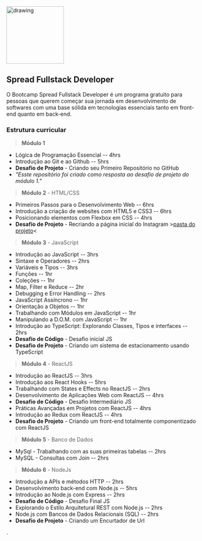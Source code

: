 <img src="https://hermes.digitalinnovation.one/tracks/a0fb3b13-3dd0-495e-8f07-77cc1a85991f.png" alt="drawing" width="150"/>

## Spread Fullstack Developer

O Bootcamp Spread Fullstack Developer é um programa gratuito para pessoas que querem começar sua jornada em desenvolvimento de softwares com uma base sólida em tecnologias essenciais tanto em front-end quanto em back-end.

### Estrutura curricular

>**Módulo 1**  

 - Lógica de Programação Essencial -- 4hrs  
 - Introdução ao Git e ao Github -- 5hrs  
 - **Desafio de Projeto** - Criando seu Primeiro Repositório no GitHub  
 - _"Esste repositório foi criado como resposta ao desafio de projeto do módulo 1."_


>**Módulo 2** - HTML/CSS  
 - Primeiros Passos para o Desenvolvimento Web -- 6hrs  
 - Introdução a criação de websites com HTML5 e CSS3 -- 6hrs  
 - Posicionando elementos com Flexbox em CSS -- 4hrs  
 - **Desafio de Projeto** - Recriando a página inicial do Instagram >[pasta do projeto](https://github.com/rodrigodip/DIO-Digital-Innovation-One/tree/master/Spread_BootCamp/Modulo_2/CSS_Flexbox/Recriando-login-instagram)<


>**Módulo 3** - JavaScript
 - Introdução ao JavaScript -- 3hrs  
 - Sintaxe e Operadores -- 2hrs  
 - Variáveis e Tipos -- 3hrs  
 - Funções -- 1hr  
 - Coleções -- 1hr  
 - Map, Filter e Reduce -- 2hr  
 - Debugging e Error Handling -- 2hrs  
 - JavaScript Assíncrono -- 1hr  
 - Orientação a Objetos -- 1hr
 - Trabalhando com Módulos em JavaScript -- 1hr  
 - Manipulando a D.O.M. com JavaScript -- 1hr  
 - Introdução ao TypeScript: Explorando Classes, Tipos e interfaces -- 2hrs  
 - **Desafio de Código** - Desafio inicial JS  
 - **Desafio de Projeto** - Criando um sistema de estacionamento usando TypeScript  

>**Módulo 4** - ReactJS  
 - Introdução ao ReactJS -- 3hrs  
 - Introdução aos React Hooks -- 5hrs  
 - Trabalhando com States e Effects no ReactJS -- 2hrs  
 - Desenvolvimento de Aplicações Web com ReactJS -- 4hrs  
 - **Desafio de Código** - Desafio Intermediário JS  
 - Práticas Avançadas em Projetos com ReactJS -- 4hrs  
 - Introdução ao Redux com ReactJS -- 4hrs
 - **Desafio de Projeto** - Criando um front-end totalmente componentizado com ReactJS  
 
 >**Módulo 5** - Banco de Dados  
  - MySql - Trabalhando com as suas primeiras tabelas -- 2hrs
  - MySQL - Consultas com Join -- 2hrs  
    
  >**Módulo 6** - NodeJs
   - Introdução a APIs e métodos HTTP -- 2hrs
   - Desenvolvimento back-end com Node.js -- 5hrs  
   - Introdução ao Node.js com Express -- 2hrs  
   - **Desafio de Código** - Desafio Final JS  
   - Explorando o Estilo Arquitetural REST com Node.js -- 2hrs  
   - Node.js com Bancos de Dados Relacionais (SQL) -- 2hrs  
   - **Desafio de Projeto** - Criando um Encurtador de Url  
   
   .
